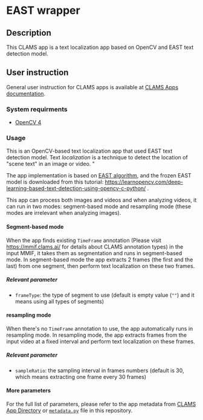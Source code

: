 # EAST wrapper

## Description
This CLAMS app is a text localization app based on OpenCV and EAST text detection model. 

## User instruction
General user instruction for CLAMS apps is available at [CLAMS Apps documentation](https://apps.clams.ai/clamsapp).

### System requirments
* [OpenCV 4](https://docs.opencv.org/4.x/index.html)
 
### Usage

This is an OpenCV-based text localization app that used EAST text detection model. 
Text *localization* is a technique to detect the location of "scene text" in an image or video. "

The app implementation is based on [EAST algorithm](https://arxiv.org/abs/1704.03155), and the frozen EAST model is downloaded from this tutorial: https://learnopencv.com/deep-learning-based-text-detection-using-opencv-c-python/ .

This app can process both images and videos and when analyzing videos, it can run in two modes: segment-based mode and resampling mode (these modes are irrelevant when analyzing images).

#### Segment-based mode
When the app finds existing `TimeFrame` annotation (Please visit https://mmif.clams.ai/ for details about CLAMS annotation types) in the input MMIF, it takes them as segmentation and runs in segment-based mode. In segment-based mode the app extracts 2 frames (the first and the last) from one segment, then perform text localization on these two frames.

##### Relevant parameter
* `frameType`: the type of segment to use (default is empty value (`""`) and it means using all types of segments)

#### resampling mode
When there's no `TimeFrame` annotation to use, the app automatically runs in resampling mode. In resampling mode, the app extracts frames from the input video at a fixed interval and perform text localization on these frames.

##### Relevant parameter
* `sampleRatio`: the sampling interval in frames numbers (default is 30, which means extracting one frame every 30 frames)

#### More parameters

For the full list of parameters, please refer to the app metadata from [CLAMS App Directory](https://apps.clams.ai/clamsapp/) or [`metadata.py`](metadata.py) file in this repository.

 